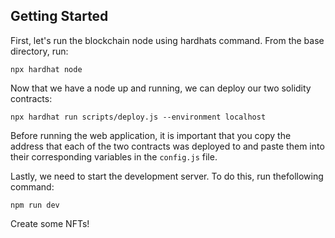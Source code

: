 

## Getting Started

First, let's run the blockchain node using hardhats command. From the base directory, run:

```npx hardhat node```

Now that we have a node up and running, we can deploy our two solidity contracts:

```npx hardhat run scripts/deploy.js --environment localhost```

Before running the web application, it is important that you copy the address that each of the two contracts was deployed to and paste them into their corresponding variables in the ```config.js``` file.

Lastly, we need to start the development server. To do this, run thefollowing command:

```npm run dev```

Create some NFTs!
